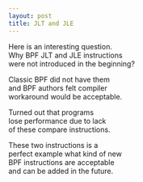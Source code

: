 ```yaml
---
layout: post
title: JLT and JLE
---
```


Here is an interesting question.   
Why BPF JLT and JLE instructions   
were not introduced in the beginning?

Classic BPF did not have them   
and BPF authors felt compiler   
workaround would be acceptable.

Turned out that programs   
lose performance due to lack   
of these compare instructions.

These two instructions is a   
perfect example what kind of new   
BPF instructions are acceptable   
and can be added in the future.
